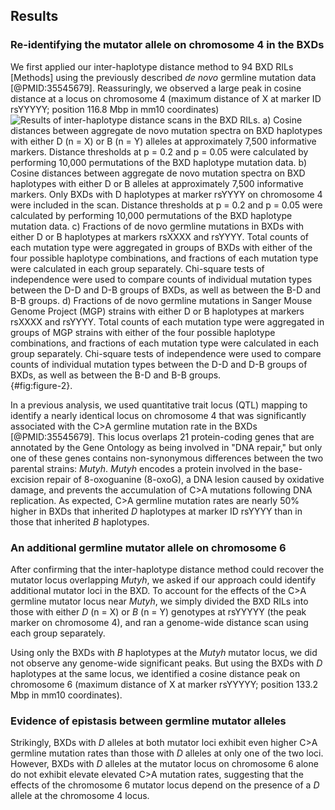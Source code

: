 ## Results

### Re-identifying the mutator allele on chromosome 4 in the BXDs

We first applied our inter-haplotype distance method to 94 BXD RILs [Methods] using the previously described *de novo* germline mutation data [@PMID:35545679]. Reassuringly, we observed a large peak in cosine distance at a locus on chromosome 4 (maximum distance of X at marker ID rsYYYYY; position 116.8 Mbp in mm10 coordinates) ![
**Results of inter-haplotype distance scans in the BXD RILs.** 
a) Cosine distances between aggregate *de novo* mutation spectra on BXD haplotypes with either *D* (n = X) or *B* (n = Y) alleles at approximately 7,500 informative markers. Distance thresholds at $p = 0.2$ and $p = 0.05$ were calculated by performing 10,000 permutations of the BXD haplotype mutation data.
b) Cosine distances between aggregate *de novo* mutation spectra on BXD haplotypes with either *D* or *B* alleles at approximately 7,500 informative markers. Only BXDs with *D* haplotypes at marker rsYYYY on chromosome 4 were included in the scan. Distance thresholds at $p = 0.2$ and $p = 0.05$ were calculated by performing 10,000 permutations of the BXD haplotype mutation data.
c) Fractions of *de novo* germline mutations in BXDs with either *D* or *B* haplotypes at markers rsXXXX and rsYYYY. Total counts of each mutation type were aggregated in groups of BXDs with either of the four possible haplotype combinations, and fractions of each mutation type were calculated in each group separately. Chi-square tests of independence were used to compare counts of individual mutation types between the D-D and D-B groups of BXDs, as well as between the B-D and B-B groups. 
d) Fractions of *de novo* germline mutations in Sanger Mouse Genome Project (MGP) strains with either *D* or *B* haplotypes at markers rsXXXX and rsYYYY. Total counts of each mutation type were aggregated in groups of MGP strains with either of the four possible haplotype combinations, and fractions of each mutation type were calculated in each group separately. Chi-square tests of independence were used to compare counts of individual mutation types between the D-D and D-B groups of BXDs, as well as between the B-D and B-B groups.
](images/Figure%202.png){#fig:figure-2}. 

In a previous analysis, we used quantitative trait locus (QTL) mapping to identify a nearly identical locus on chromosome 4 that was significantly associated with the C>A germline mutation rate in the BXDs [@PMID:35545679]. This locus overlaps 21 protein-coding genes that are annotated by the Gene Ontology as being involved in "DNA repair," but only one of these genes contains non-synonymous differences between the two parental strains: *Mutyh*. *Mutyh* encodes a protein involved in the base-excision repair of 8-oxoguanine (8-oxoG), a DNA lesion caused by oxidative damage, and prevents the accumulation of C>A mutations following DNA replication. As expected, C>A germline mutation rates are nearly 50% higher in BXDs that inherited *D* haplotypes at marker ID rsYYYY than in those that inherited *B* haplotypes.

### An additional germline mutator allele on chromosome 6

After confirming that the inter-haplotype distance method could recover the mutator locus overlapping *Mutyh*, we asked if our approach could identify additional mutator loci in the BXD. To account for the effects of the C>A germline mutator locus near *Mutyh*, we simply divided the BXD RILs into those with either *D* (n = X) or *B* (n = Y) genotypes at rsYYYYY (the peak marker on chromosome 4), and ran a genome-wide distance scan using each group separately.

Using only the BXDs with *B* haplotypes at the *Mutyh* mutator locus, we did not observe any genome-wide significant peaks. But using the BXDs with *D* haplotypes at the same locus, we identified a cosine distance peak on chromosome 6 (maximum distance of X at marker rsYYYYY; position 133.2 Mbp in mm10 coordinates). 

### Evidence of epistasis between germline mutator alleles

Strikingly, BXDs with *D* alleles at both mutator loci exhibit even higher C>A germline mutation rates than those with *D* alleles at only one of the two loci. However, BXDs with *D* alleles at the mutator locus on chromosome 6 alone do not exhibit elevate elevated C>A mutation rates, suggesting that the effects of the chromosome 6 mutator locus depend on the presence of a *D* allele at the chromosome 4 locus. 
